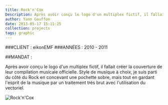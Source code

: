 ```yaml
---
title: Rock'n'Cox
Description: Après avoir conçu le logo d'un multiplex fictif, il fallait créer la couverture de leur compilation musicale officielle.
author: Yann Gouffon
date: 2013-05-17 15:11:25
collection: projects
tags: graphic
---
```


###CLIENT : eikonEMF
###ANNÉES : 2010 - 2011

##MANDAT :

Après avoir conçu le logo d'un multiplex fictif, il fallait créer la couverture de leur compilation musicale officielle. Style de musique à choix, je suis parti du côté du Rock en concevant une pochette sobre, mais tout en gardant l'esprit de la musique par un traitement très brut avec l'utilisation du vectoriel. 

![Rock'n'Cox](http://staging.yago.io/content/images/rockncox.jpg.jpg)
